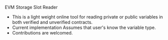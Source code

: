 EVM Storage Slot Reader


* This is a light weight online tool for reading private or public variables in both verified and unverified contracts.
* Current implementation Assumes that user's know the variable type.
* Contributions are welcomed.  
